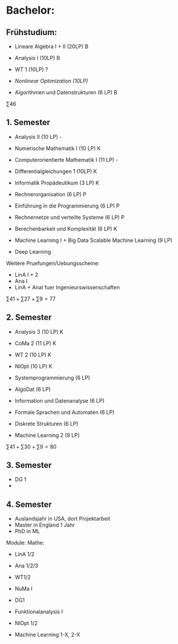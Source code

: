 # Bachelor:
## Frühstudium:
- Lineare Algebra I + II (20LP) B
- Analysis I (10LP) B
- WT 1 (10LP) ?
- *Nonlinear Optimization (10LP)*

- Algorithmen und Datenstrukturen (6 LP) B

$\sum 46$
## 1. Semester
- Analysis II (10 LP) -
- Numerische Mathematik I (10 LP) K
- Computerorientierte Mathematik I (11 LP) -
- Differentialgleichungen 1 (10LP) K

- Informatik Propädeutikum (3 LP) K
- Rechnerorganisation (6 LP) P
- Einführung in die Programmierung (6 LP) P
- Rechnernetze und verteilte Systeme (6 LP) P
- Berechenbarkeit und Komplexität (6 LP) K

- Machine Learning I + Big Data Scalable Machine Learning (9 LP) 
- Deep Learning 

Weitere Pruefungen/Uebungsscheine:
- LinA I + 2 
- Ana I
- LinA + AnaI fuer Ingenieurswissenschaften

$\sum 41 + \sum 27 + \sum 9 = 77$
## 2. Semester
- Analysis 3 (10 LP) K
- CoMa 2 (11 LP) K
- WT 2 (10 LP) K
- NlOpt (10 LP) K

- Systemprogrammierung (6 LP)
- AlgoDat (6 LP)
- Information und Datenanalyse (6 LP)
- Formale Sprachen und Automaten (6 LP)
- Diskrete Strukturen (6 LP)

- Machine Learning 2 (9 LP)

$\sum 41 + \sum 30 + \sum 9 = 80$

## 3. Semester
- DG 1
- 


## 4. Semester


- Auslandsjahr in USA, dort Projektarbeit
- Master in England 1 Jahr
- PhD in ML 


Module:
Mathe:
- LinA 1/2
- Ana 1/2/3
- WT1/2
- NuMa I
- DG1
- Funktionalanalysis I
- NlOpt 1/2

- Machine Learning 1-X, 2-X